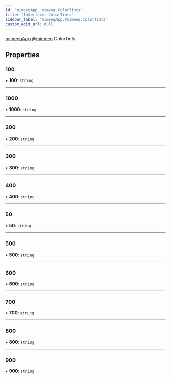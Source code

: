 ```yaml
---
id: "mimeeqApp._mimeeq.ColorTints"
title: "Interface: ColorTints"
sidebar_label: "mimeeqApp.@mimeeq.ColorTints"
custom_edit_url: null
---
```


[mimeeqApp](../modules/mimeeqApp.md).[@mimeeq](../namespaces/mimeeqApp._mimeeq.md).ColorTints

## Properties

### 100

• **100**: `string`

___

### 1000

• **1000**: `string`

___

### 200

• **200**: `string`

___

### 300

• **300**: `string`

___

### 400

• **400**: `string`

___

### 50

• **50**: `string`

___

### 500

• **500**: `string`

___

### 600

• **600**: `string`

___

### 700

• **700**: `string`

___

### 800

• **800**: `string`

___

### 900

• **900**: `string`
